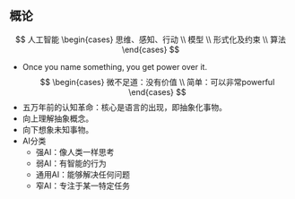 ## 概论

$$
人工智能
\begin{cases}
思维、感知、行动 \\
模型 \\
形式化及约束 \\
算法
\end{cases}
$$
+ Once you name something, you get power over it.
$$
\begin{cases}
微不足道：没有价值 \\
简单：可以非常powerful
\end{cases}
$$
+ 五万年前的认知革命：核心是语言的出现，即抽象化事物。
+ 向上理解抽象概念。
+ 向下想象未知事物。
+ AI分类
  + 强AI：像人类一样思考
  + 弱AI：有智能的行为
  + 通用AI：能够解决任何问题
  + 窄AI：专注于某一特定任务


